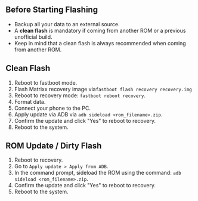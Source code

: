 ## Before Starting Flashing
- Backup all your data to an external source.
- A **clean flash** is mandatory if coming from another ROM or a previous unofficial build.
- Keep in mind that a clean flash is always recommended when coming from another ROM.

## Clean Flash
1. Reboot to fastboot mode.
2. Flash Matrixx recovery image via`fastboot flash recovery recovery.img`
3. Reboot to recovery mode: `fastboot reboot recovery`.
4. Format data.
5. Connect your phone to the PC.
6. Apply update via ADB via `adb sideload <rom_filename>.zip`.
7. Confirm the update and click "Yes" to reboot to recovery.
8. Reboot to the system.

## ROM Update / Dirty Flash
1. Reboot to recovery.
2. Go to `Apply update > Apply from ADB`.
3. In the command prompt, sideload the ROM using the command: `adb sideload <rom_filename>.zip`.
4. Confirm the update and click "Yes" to reboot to recovery.
5. Reboot to the system.
